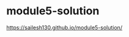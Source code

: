 # module5-solution
<a href="https://sailesh130.github.io/module5-solution/">https://sailesh130.github.io/module5-solution/</a>
